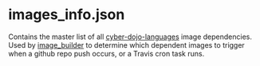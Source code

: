 # images_info.json

Contains the master list of all
[cyber-dojo-languages](https://github.com/cyber-dojo-languages/)
image dependencies.
Used by  [image_builder](https://github.com/cyber-dojo-languages/image_builder)
 to determine which dependent images to trigger when
a github repo push occurs, or a Travis cron task runs.
